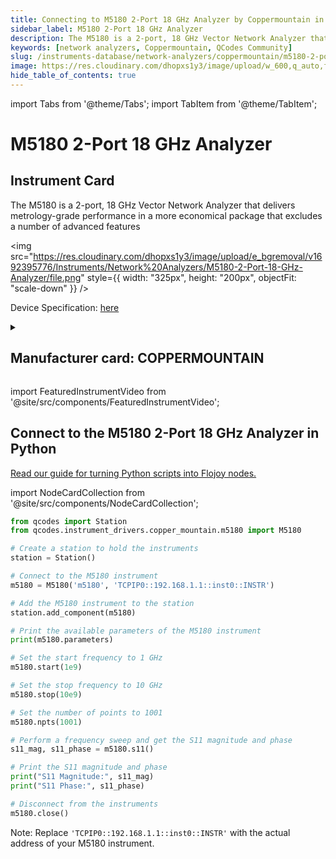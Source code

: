 ```yaml
---
title: Connecting to M5180 2-Port 18 GHz Analyzer by Coppermountain in Python
sidebar_label: M5180 2-Port 18 GHz Analyzer
description: The M5180 is a 2-port, 18 GHz Vector Network Analyzer that delivers metrology-grade performance in a more economical package that excludes a number of advanced features
keywords: [network analyzers, Coppermountain, QCodes Community]
slug: /instruments-database/network-analyzers/coppermountain/m5180-2-port-18-ghz-analyzer
image: https://res.cloudinary.com/dhopxs1y3/image/upload/w_600,q_auto,f_auto/e_bgremoval/v1692395776/Instruments/Network%20Analyzers/M5180-2-Port-18-GHz-Analyzer/file.jpg
hide_table_of_contents: true
---
```


import Tabs from '@theme/Tabs';
import TabItem from '@theme/TabItem';

# M5180 2-Port 18 GHz Analyzer

## Instrument Card

<div className="flex">

<div>

The M5180 is a 2-port, 18 GHz Vector Network Analyzer that delivers metrology-grade performance in a more economical package that excludes a number of advanced features

</div>

<img src="https://res.cloudinary.com/dhopxs1y3/image/upload/e_bgremoval/v1692395776/Instruments/Network%20Analyzers/M5180-2-Port-18-GHz-Analyzer/file.png" style={{ width: "325px", height: "200px", objectFit: "scale-down" }} />

</div>

<div className="flex text-center">

<p>Device Specification: <a target="\_blank" href="https://coppermountaintech.com/m-series-data-sheet/">here</a></p>

</div>

<details style={{ marginTop: "15px"}}>
<summary><h2>Manufacturer card: COPPERMOUNTAIN</h2></summary>

<img src="https://res.cloudinary.com/dhopxs1y3/image/upload/v1692806129/Instruments/Vendor%20Logos/Coppermountain.png" style={{ width: "100%", height: "170px",objectFit: "scale-down" }} />

**Copper Mountain Technologies** develops innovative RF test and measurement solutions for engineers worldwide that enable engineers to extend their reach.

<ul>
  <li>Headquarters: US</li>
  <li>Yearly Revenue (millions, USD): 301.0</li>
  <li>Vendor Website: <a href="https://coppermountaintech.com/">here</a></li>
</ul>
</details>

import FeaturedInstrumentVideo from '@site/src/components/FeaturedInstrumentVideo';

<FeaturedInstrumentVideo category='NETWORK_ANALYZERS' manufacturer='COPPERMOUNTAIN'></FeaturedInstrumentVideo>


## Connect to the M5180 2-Port 18 GHz Analyzer in Python

[Read our guide for turning Python scripts into Flojoy nodes.](https://docs.flojoy.ai/contribution/blocks/custom-flojoy-block/)

import NodeCardCollection from '@site/src/components/NodeCardCollection';

<Tabs>

<TabItem value="Flojoy" label="Flojoy" className="flojoy-instrument-tabs">

<NodeCardCollection category='NETWORK_ANALYZERS' manufacturer='COPPERMOUNTAIN'></NodeCardCollection>

</TabItem>
<TabItem value="QCodes Community" label="QCodes Community">

```python
from qcodes import Station
from qcodes.instrument_drivers.copper_mountain.m5180 import M5180

# Create a station to hold the instruments
station = Station()

# Connect to the M5180 instrument
m5180 = M5180('m5180', 'TCPIP0::192.168.1.1::inst0::INSTR')

# Add the M5180 instrument to the station
station.add_component(m5180)

# Print the available parameters of the M5180 instrument
print(m5180.parameters)

# Set the start frequency to 1 GHz
m5180.start(1e9)

# Set the stop frequency to 10 GHz
m5180.stop(10e9)

# Set the number of points to 1001
m5180.npts(1001)

# Perform a frequency sweep and get the S11 magnitude and phase
s11_mag, s11_phase = m5180.s11()

# Print the S11 magnitude and phase
print("S11 Magnitude:", s11_mag)
print("S11 Phase:", s11_phase)

# Disconnect from the instruments
m5180.close()
```
Note: Replace `'TCPIP0::192.168.1.1::inst0::INSTR'` with the actual address of your M5180 instrument.

</TabItem>
</Tabs>